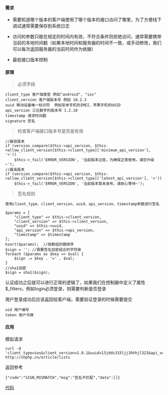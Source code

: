 #### 需求

- 需要知道哪个版本的客户端使用了哪个版本的接口访问了哪里，为了方便线下调试通常需要保存到系统日志

- 访问的参数只能在规定的时间内有效，不符合条件则拒绝访问，通常需要携带当前的本地时间戳（如果本地时间和服务器的时间不一致，或手动修改，我们可以每次返回服务器的当前时间作为依据）

- 最低接口版本控制


#### 原理

> 必须字段
```
client_type 客户端类型 例如"android", "ios"
client_version 客户端版本号 例如 10.2.3
uuid 移动设备唯一标识符  例如安卓手机的IMEI，苹果手机的UUID
api_version 三位数字的版本号 1.2.10
timestamp 请求时间戳
signature 签名
```

> 检查客户端接口版本号是否是有效
```
//最低版本
if (version_compare($this->api_version, $this->allow_client_version[$this->client_type]['minimum_api_version'], '<'))
    $this->_fail('ERROR_VERSION', '当前版本过低，为确保正常使用，请您升级~');
//最高版本
if (version_compare($this->api_version, $this->allow_client_version[$this->client_type]['latest_api_version'], '>'))
    $this->_fail('ERROR_VERSION', '当前版本暂未发布，请耐心等待~');
```

> 签名规则
```
使用client_type、client_version、uuid、api_version、timestamp参数进行签名

$params = [
    "client_type" => $this->client_version,
    "client_version" => $this->client_version,
    "uuid" => $this->uuid,
    "api_version" => $this->api_version,
    "timestamp" => $timestamp
];
ksort($params);  //按数组的键排序
$sign = ''; //需要签名加密组合的字符串
foreach ($params as $key => $val) {
    $sign .= $key . '=' . $val;
}
//sha1加密
$sign = sha1($sign);
```

认证成功之后就可以进行正常的逻辑了，如果我们在控制器中定义了属性$_filters，例如login必须登录，则需要判断是否登录

用户登录成功后应该返回给客户端，需要验证登录的时候需要提交
```
uid 用户编号
token 用户令牌
```

#### 应用

模拟请求
```
curl -d 'client_type=ios&client_version=1.0.1&uuid=13jdds333ljj3hhhjl323&api_version=1.1.2&timestamp=1642472443&signature=233232jjjj' http://shphp.cn/article/lists
```

返回参考

```
{"code":"SIGN_MISMATCH","msg":"签名不匹配","data":[]}
```

[代码](../../SHPhp/master/app/Controller/Appserver.class.php)
